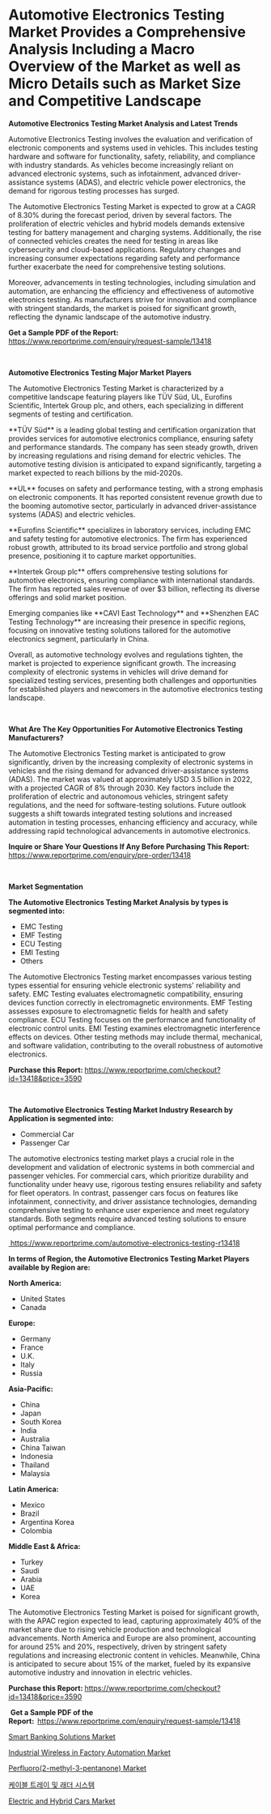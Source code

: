 <p><h1>Automotive Electronics Testing Market Provides a Comprehensive Analysis Including a Macro Overview of the Market as well as Micro Details such as Market Size and Competitive Landscape</h1></p><p><strong>Automotive Electronics Testing Market Analysis and Latest Trends</strong></p>
<p><p>Automotive Electronics Testing involves the evaluation and verification of electronic components and systems used in vehicles. This includes testing hardware and software for functionality, safety, reliability, and compliance with industry standards. As vehicles become increasingly reliant on advanced electronic systems, such as infotainment, advanced driver-assistance systems (ADAS), and electric vehicle power electronics, the demand for rigorous testing processes has surged.</p><p>The Automotive Electronics Testing Market is expected to grow at a CAGR of 8.30% during the forecast period, driven by several factors. The proliferation of electric vehicles and hybrid models demands extensive testing for battery management and charging systems. Additionally, the rise of connected vehicles creates the need for testing in areas like cybersecurity and cloud-based applications. Regulatory changes and increasing consumer expectations regarding safety and performance further exacerbate the need for comprehensive testing solutions. </p><p>Moreover, advancements in testing technologies, including simulation and automation, are enhancing the efficiency and effectiveness of automotive electronics testing. As manufacturers strive for innovation and compliance with stringent standards, the market is poised for significant growth, reflecting the dynamic landscape of the automotive industry.</p></p>
<p><strong>Get a Sample PDF of the Report:&nbsp;</strong> <a href="https://www.reportprime.com/enquiry/request-sample/13418">https://www.reportprime.com/enquiry/request-sample/13418</a></p>
<p>&nbsp;</p>
<p><strong>Automotive Electronics Testing Major Market Players</strong></p>
<p><p>The Automotive Electronics Testing Market is characterized by a competitive landscape featuring players like TÜV Süd, UL, Eurofins Scientific, Intertek Group plc, and others, each specializing in different segments of testing and certification. </p><p>**TÜV Süd** is a leading global testing and certification organization that provides services for automotive electronics compliance, ensuring safety and performance standards. The company has seen steady growth, driven by increasing regulations and rising demand for electric vehicles. The automotive testing division is anticipated to expand significantly, targeting a market expected to reach billions by the mid-2020s.</p><p>**UL** focuses on safety and performance testing, with a strong emphasis on electronic components. It has reported consistent revenue growth due to the booming automotive sector, particularly in advanced driver-assistance systems (ADAS) and electric vehicles. </p><p>**Eurofins Scientific** specializes in laboratory services, including EMC and safety testing for automotive electronics. The firm has experienced robust growth, attributed to its broad service portfolio and strong global presence, positioning it to capture market opportunities.</p><p>**Intertek Group plc** offers comprehensive testing solutions for automotive electronics, ensuring compliance with international standards. The firm has reported sales revenue of over $3 billion, reflecting its diverse offerings and solid market position.</p><p>Emerging companies like **CAVI East Technology** and **Shenzhen EAC Testing Technology** are increasing their presence in specific regions, focusing on innovative testing solutions tailored for the automotive electronics segment, particularly in China.</p><p>Overall, as automotive technology evolves and regulations tighten, the market is projected to experience significant growth. The increasing complexity of electronic systems in vehicles will drive demand for specialized testing services, presenting both challenges and opportunities for established players and newcomers in the automotive electronics testing landscape.</p></p>
<p>&nbsp;</p>
<p><strong>What Are The Key Opportunities For Automotive Electronics Testing Manufacturers?</strong></p>
<p><p>The Automotive Electronics Testing market is anticipated to grow significantly, driven by the increasing complexity of electronic systems in vehicles and the rising demand for advanced driver-assistance systems (ADAS). The market was valued at approximately USD 3.5 billion in 2022, with a projected CAGR of 8% through 2030. Key factors include the proliferation of electric and autonomous vehicles, stringent safety regulations, and the need for software-testing solutions. Future outlook suggests a shift towards integrated testing solutions and increased automation in testing processes, enhancing efficiency and accuracy, while addressing rapid technological advancements in automotive electronics.</p></p>
<p><strong>Inquire or Share Your Questions If Any Before Purchasing This Report:</strong> <a href="https://www.reportprime.com/enquiry/pre-order/13418">https://www.reportprime.com/enquiry/pre-order/13418</a></p>
<p>&nbsp;</p>
<p><strong>Market Segmentation</strong></p>
<p><strong>The Automotive Electronics Testing Market Analysis by types is segmented into:</strong></p>
<p><ul><li>EMC Testing</li><li>EMF Testing</li><li>ECU Testing</li><li>EMI Testing</li><li>Others</li></ul></p>
<p><p>The Automotive Electronics Testing market encompasses various testing types essential for ensuring vehicle electronic systems' reliability and safety. EMC Testing evaluates electromagnetic compatibility, ensuring devices function correctly in electromagnetic environments. EMF Testing assesses exposure to electromagnetic fields for health and safety compliance. ECU Testing focuses on the performance and functionality of electronic control units. EMI Testing examines electromagnetic interference effects on devices. Other testing methods may include thermal, mechanical, and software validation, contributing to the overall robustness of automotive electronics.</p></p>
<p><strong>Purchase this Report:&nbsp;</strong><a href="https://www.reportprime.com/checkout?id=13418&price=3590">https://www.reportprime.com/checkout?id=13418&price=3590</a></p>
<p>&nbsp;</p>
<p><strong>The Automotive Electronics Testing Market Industry Research by Application is segmented into:</strong></p>
<p><ul><li>Commercial Car</li><li>Passenger Car</li></ul></p>
<p><p>The automotive electronics testing market plays a crucial role in the development and validation of electronic systems in both commercial and passenger vehicles. For commercial cars, which prioritize durability and functionality under heavy use, rigorous testing ensures reliability and safety for fleet operators. In contrast, passenger cars focus on features like infotainment, connectivity, and driver assistance technologies, demanding comprehensive testing to enhance user experience and meet regulatory standards. Both segments require advanced testing solutions to ensure optimal performance and compliance.</p></p>
<p><a href="https://www.reportprime.com/automotive-electronics-testing-r13418">&nbsp;https://www.reportprime.com/automotive-electronics-testing-r13418</a></p>
<p><strong>In terms of Region, the Automotive Electronics Testing Market Players available by Region are:</strong></p>
<p>
    <p> <strong> North America: </strong>
        <ul>
            <li>United States</li>
            <li>Canada</li>
        </ul>
        </p> 
    <p> <strong> Europe: </strong>
        <ul>
            <li>Germany</li>
            <li>France</li>
            <li>U.K.</li>
            <li>Italy</li>
            <li>Russia</li>
        </ul>
        </p> 
    <p> <strong> Asia-Pacific: </strong>
        <ul>
            <li>China</li>
            <li>Japan</li>
            <li>South Korea</li>
            <li>India</li>
            <li>Australia</li>
            <li>China Taiwan</li>
            <li>Indonesia</li>
            <li>Thailand</li>
            <li>Malaysia</li>
        </ul>
        </p> 
    <p> <strong> Latin America: </strong>
        <ul>
            <li>Mexico</li>
            <li>Brazil</li>
            <li>Argentina Korea</li>
            <li>Colombia</li>
        </ul>
        </p> 
    <p> <strong> Middle East & Africa: </strong>
        <ul>
            <li>Turkey</li>
            <li>Saudi</li>
            <li>Arabia</li>
            <li>UAE</li>
            <li>Korea</li>
        </ul>
    </p>
    </p>
<p><p>The Automotive Electronics Testing Market is poised for significant growth, with the APAC region expected to lead, capturing approximately 40% of the market share due to rising vehicle production and technological advancements. North America and Europe are also prominent, accounting for around 25% and 20%, respectively, driven by stringent safety regulations and increasing electronic content in vehicles. Meanwhile, China is anticipated to secure about 15% of the market, fueled by its expansive automotive industry and innovation in electric vehicles.</p></p>
<p><strong>Purchase this Report: </strong><a href="https://www.reportprime.com/checkout?id=13418&price=3590">https://www.reportprime.com/checkout?id=13418&price=3590</a></p>
<p>&nbsp;<strong>Get a Sample PDF of the Report:&nbsp;&nbsp;</strong><a href="https://www.reportprime.com/enquiry/request-sample/13418">https://www.reportprime.com/enquiry/request-sample/13418</a></p>
<p><strong></strong></p>
<p><p><a href="https://github.com/CliffMedina6/Market-Research-Report-List-6/blob/main/smart-banking-solutions-market.md">Smart Banking Solutions Market</a></p><p><a href="https://issuu.com/reportprime-2/docs/industrial-wireless-in-factory-auto_92c185e0db1184">Industrial Wireless in Factory Automation Market</a></p><p><a href="https://medium.com/@eliasman59/what-is-perfluoro-2-methyl-3-pentanone-market-cc988181c98d">Perfluoro(2-methyl-3-pentanone) Market</a></p><p><a href="https://medium.com/@alex_holland_/cable-tray-and-ladder-systems-market-%EC%9D%98-%EA%B8%80%EB%A1%9C%EB%B2%8C-%EC%8B%9C%EC%9E%A5-%EA%B0%9C%EC%9A%94%EB%8A%94-%EC%A0%84-%EC%84%B8%EA%B3%84-%EB%B0%8F-%EC%A3%BC%EC%9A%94-%EC%8B%9C%EC%9E%A5%EC%9D%98-%EC%82%B0%EC%97%85%EC%97%90-%EC%98%81%ED%96%A5%EC%9D%84-%EB%AF%B8%EC%B9%98%EB%8A%94-%EC%A3%BC%EC%9A%94-%ED%8A%B8%EB%A0%8C%EB%93%9C%EC%97%90-%EB%8C%80%ED%95%9C-%EB%8F%85%ED%8A%B9%ED%95%9C-%EA%B4%80%EC%A0%90%EC%9D%84-1d68284320ad?postPublishedType=initial">케이블 트레이 및 래더 시스템</a></p><p><a href="https://www.linkedin.com/pulse/electric-hybrid-cars-market-outlook-complete-industry-analysis-ayxke?trackingId=Q8%2FX1Q%2F5SeiocYeaywqRsQ%3D%3D">Electric and Hybrid Cars Market</a></p></p>